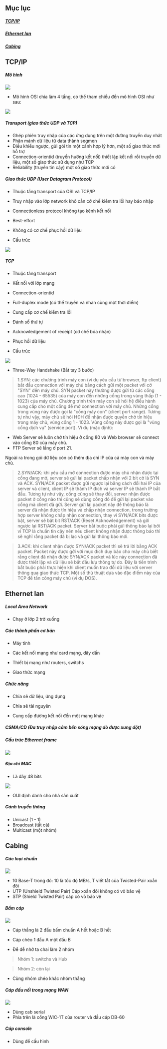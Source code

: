 ## Mục lục

##### [TCP/IP](#1)

##### [Ethernet lan](#2)

##### [Cabing](#3)

<a name = "1"></a>
## TCP/IP

##### Mô hình

![](https://github.com/trung10/CCNA/blob/master/Lv2/Pictures/TCP-IP-Model.png)

* Mô hình OSI chia làm 4 tầng, có thể tham chiếu đến mô hình OSI như sau:

![](https://github.com/trung10/CCNA/blob/master/Lv2/Pictures/OSI-TCP-IP2.jpg)

##### Transport (giao thức UDP và TCP)

* Ghép phiên truy nhập của các ứng dụng trên một đường truyền duy nhât
* Phân mảnh dữ liệu từ data thành segmen
* Điều khiểu ngược, gửi gói tin một cánh hợp lý hơn, một số giao thức mới hỗ trợ
* Connection-orientid (truyền hướng kết nối) thiết lập kết nối rồi truyền dữ liệu, một số giao thức sử dụng như TCP
* Reliability (truyền tin cậy) một số giao thức mới có

##### Giao thức UDP (User Datagram Protocol)

* Thuộc tầng transport của OSI và TCP/IP
* Truy nhập vào lớp network khô cần cớ chế kiểm tra lỗi hay báo nhập
* Connectionless protocol không tạo kênh kết nối
* Best-effort 
* Không có cơ chế phục hồi dữ liệu

* Cấu trúc

![](https://github.com/trung10/CCNA/blob/master/Lv2/Pictures/udppacket.gif)

##### TCP

* Thuộc tâng transport 
* Kết nối với lớp mạng
* Connection-orientid 
* Full-duplex mode (có thể truyền và nhan cùng một thời điểm)
* Cung cấp cơ chế kiểm tra lỗi
* Đánh số thứ tự
* Acknowledgement of receipt (cơ chế bóa nhận)
* Phục hồi dữ liệu

* Cấu trúc

![](https://github.com/trung10/CCNA/blob/master/Lv2/Pictures/TCP_UDP_headers.JPG)

* Three-Way Handshake (Bắt tay 3 bước)

> 1.SYN: các chương trình máy con (ví dụ yêu cầu từ browser, ftp client) bắt đầu connection với máy chủ bằng cách gửi một packet với cờ "SYN" đến máy chủ.
SYN packet này thường được gửi từ các cổng cao (1024 - 65535) của máy con đến những cổng trong vùng thấp (1 - 1023) của máy chủ. Chương trình trên máy con sẽ hỏi hệ điều hành cung cấp cho một cổng để mở connection với máy chủ. Những cổng trong vùng này được gọi là "cổng máy con" (client port range). Tương tự như vậy, máy chủ sẽ hỏi HĐH để nhận được quyền chờ tín hiệu trong máy chủ, vùng cổng 1 - 1023. Vùng cổng này được gọi là "vùng cổng dịch vụ" (service port).
Ví dụ (mặc định):

* Web Server sẽ luôn chờ tín hiệu ở cổng 80 và Web browser sẽ connect vào cổng 80 của máy chủ.
* FTP Server sẽ lắng ở port 21.

Ngoài ra trong gói dữ liệu còn có thêm địa chỉ IP của cả máy con và máy chủ.

> 2.SYN/ACK: khi yêu cầu mở connection được máy chủ nhận được tại cổng đang mở, server sẽ gửi lại packet chấp nhận với 2 bit cờ là SYN và ACK.
SYN/ACK packet được gửi ngược lại bằng cách đổi hai IP của server và client, client IP sẽ thành IP đích và server IP sẽ thành IP bắt đầu. Tương tự như vậy, cổng cũng sẽ thay đổi, server nhận được packet ở cổng nào thì cũng sẽ dùng cổng đó để gửi lại packet vào cổng mà client đã gửi.
Server gửi lại packet này để thông báo là server đã nhận được tín hiệu và chấp nhận connection, trong trường hợp server không chấp nhận connection, thay vì SYN/ACK bits được bật, server sẽ bật bit RST/ACK (Reset Acknowledgement) và gởi ngược lại RST/ACK packet.
Server bắt buộc phải gửi thông báo lại bởi vì TCP là chuẩn tin cậy nên nếu client không nhận được thông báo thì sẽ nghĩ rằng packet đã bị lạc và gửi lại thông báo mới.

> 3.ACK: khi client nhận được SYN/ACK packet thì sẽ trả lời bằng ACK packet. Packet này được gởi với mục đích duy báo cho máy chủ biết rằng client đã nhận được SYN/ACK packet và lúc này connection đã được thiết lập và dữ liệu sẽ bắt đầu lưu thông tự do.
Đây là tiến trình bắt buộc phải thực hiện khi client muốn trao đổi dữ liệu với server thông qua giao thức TCP. Một số thủ thuật dựa vào đặc điểm này của TCP để tấn công máy chủ (ví dụ DOS).

<a name = "2"></a>
## Ethernet lan

##### Local Area Network

* Chạy ở lớp 2 trở xuống

##### Các thành phần cơ bản

* Máy tính

* Các kết nối mạng như card mạng, dây dẩn

* Thiết bị mạng như routers, switchs

* Giao thức mạng

##### Chức năng

* Chia sẽ dữ liệu, ứng dụng

* Chia sẽ tài nguyên

* Cung cấp đường kết nối đến một mạng khác

##### CSMA/CD (Đa truy nhập cảm bến sóng mạng dò được xung đột)

##### Cấu trúc Ethernet frame

![](https://github.com/trung10/CCNA/blob/master/Lv2/Pictures/ethernet-frame.png)

##### Địa chỉ MAC

* Là dãy 48 bits

![](https://github.com/trung10/CCNA/blob/master/Lv2/Pictures/mac-address.png)

* OUI định danh cho nhà sản xuất

##### Cánh truyền thông

* Unicast (1 - 1)
* Broadcast (tất cả)
* Multicast (một nhóm)

<a name = "3"></a>
## Cabing

##### Các loại chuẩn

![](https://github.com/trung10/CCNA/blob/master/Lv2/Pictures/cab1.jpg)

* 10 Base-T trong đó: 10 là tốc độ MB/s, T viết tắt của Twisted-Pair xoắn đôi
* UTP (Unshield Twisted Pair) Cáp xoắn đôi không có vỏ bảo vệ
* STP (Shield Twisted Pair) cáp có vỏ bảo vệ

##### Bấm cáp

![](https://github.com/trung10/CCNA/blob/master/Lv2/Pictures/cab2.jpg)

* Cáp thẳng là 2 đầu bấm chuẩn A hết hoặc B hết
* Cáp chéo 1 đầu A một đầu B

* Để dễ nhớ ta chai làm 2 nhóm

> Nhóm 1: switchs và Hub

> Nhóm 2: còn lại

* Cùng nhóm chéo khác nhóm thẳng

##### Cáp đấu nối trong mạng WAN

![](https://github.com/trung10/CCNA/blob/master/Lv2/Pictures/cab3.jpg)

* Dùng cab serial 
* Phía trên là cổng WIC-1T của router và đầu cáp DB-60

##### Cáp console

* Dùng để cấu hình





